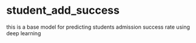 # student_add_success
this is a base model for predicting students admission success rate using deep learning
